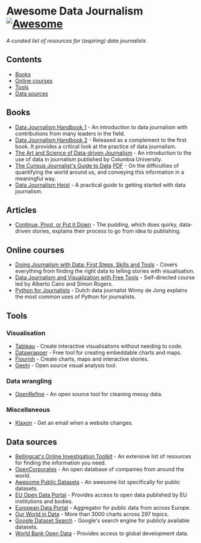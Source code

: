 # Awesome Data Journalism [![Awesome](https://awesome.re/badge-flat.svg)](https://awesome.re)
_A curated list of resources for (aspiring) data journalists_

## Contents
* [Books](#books)
* [Online courses](#online-courses)
* [Tools](#tools)
* [Data sources](#data-sources)

## Books
* [Data Journalism Handbook 1](https://datajournalism.com/read/handbook/one) - An introduction to data journalism with contributions from many leaders in the field.
* [Data Journalism Handbook 2](https://datajournalism.com/read/handbook/two) -  Released as a complement to the first book. It provides a critical look at the practice of data journalism.
* [The Art and Science of Data-driven Journalism](https://academiccommons.columbia.edu/doi/10.7916/D8Q531V1) - An introduction to the use of data in journalism published by Columbia University.
* [The Curious Journalist's Guide to Data](https://www.cjr.org/tow_center_reports/the_curious_journalists_guide_to_data.php) [PDF](https://assets.documentcloud.org/documents/2790871/Curious-Journalist-S-Guide-to-Data.pdf) - On the difficulties of quantifying the world around us, and conveying this information in a meaningful way.
* [Data Journalism Heist](https://leanpub.com/DataJournalismHeist) - A practical guide to getting started with data journalism.

## Articles
* [Continue, Pivot, or Put it Down](https://pudding.cool/process/pivot-continue-down/) - The pudding, which does quirky, data-driven stories, explains their process to go from idea to publishing.

## Online courses
* [Doing Journalism with Data: First Steps, Skills and Tools](https://datajournalism.com/watch/doing-journalism-with-data-first-steps-skills-and-tools) - Covers everything from finding the right data to telling stories with visualisation.
* [Data Journalism and Visualization with Free Tools](https://journalismcourses.org/course/data-journalism-and-visualization-with-free-tools/) - Self-directed course led by Alberto Cairo and Simon Rogers.
* [Python for Journalists](https://datajournalism.com/watch/python-for-journalists) - Dutch data journalist Winny de Jong explains the most common uses of Python for journalists.

## Tools
### Visualisation
* [Tableau](https://www.tableau.com) - Create interactive visualisations without needing to code.
* [Datawrapper](https://www.datawrapper.de) - Free tool for creating embeddable charts and maps.
* [Flourish](https://flourish.studio) - Create charts, maps and interactive stories.
* [Gephi](https://gephi.org) - Open source visual analysis tool.

### Data wrangling
* [OpenRefine](https://openrefine.org) - An open source tool for cleaning messy data.

### Miscellaneous
* [Klaxon](https://github.com/themarshallproject/klaxon) - Get an email when a website changes.

## Data sources
* [Bellingcat's Online Investigation Toolkit](https://docs.google.com/document/d/1BfLPJpRtyq4RFtHJoNpvWQjmGnyVkfE2HYoICKOGguA/edit) - An extensive list of resources for finding the information you need.
* [OpenCorporates](https://opencorporates.com) - An open database of companies from around the world.
* [Awesome Public Datasets](https://github.com/awesomedata/awesome-public-datasets) - An awesome list specifically for public datasets.
* [EU Open Data Portal](https://data.europa.eu/euodp/en/home) - Provides access to open data published by EU institutions and bodies.
* [European Data Portal](https://www.europeandataportal.eu/en) - Aggregator for public data from across Europe.
* [Our World in Data](https://ourworldindata.org/#entries) - More than 3000 charts across 297 topics.
* [Google Dataset Search](https://datasetsearch.research.google.com) - Google's search engine for publicly available datasets.
* [World Bank Open Data](https://data.worldbank.org) - Provides access to global development data.

